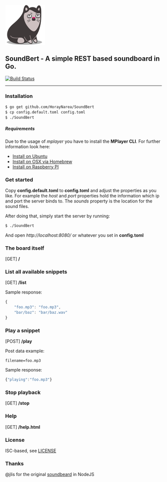 ![SoundBert logo](https://raw.githubusercontent.com/HorayNarea/SoundBert/master/static/logo.png)

## SoundBert - A simple REST based soundboard in Go.
[![Build Status](https://travis-ci.org/HorayNarea/SoundBert.svg?branch=master)](https://travis-ci.org/HorayNarea/SoundBert)

----

### Installation
```sh
$ go get github.com/HorayNarea/SoundBert
$ cp config.default.toml config.toml
$ ./SoundBert
```

##### Requirements
Due to the usage of *mplayer* you have to install the **MPlayer CLI**. For further information look here:

* [Install on Ubuntu](http://www.debianadmin.com/install-mplayer-ubuntu.html)
* [Install on OSX via Homebrew](https://github.com/donmelton/MPlayerShell)
* [Install on Raspberry PI](https://rasspberrypi.wordpress.com/2012/09/02/audio-and-video-playback-on-raspberry-pi/)

### Get started
Copy **config.default.toml** to **config.toml** and adjust the properties as you like.
For example the *host* and *port* properties hold the information which ip and port the server binds to. The *sounds* property is the location for the sound files.

After doing that, simply start the server by running:
```sh
$ ./SoundBert
```

And open *http://localhost:8080/* or whatever you set in **config.toml**


### The board itself
[GET]  **/**

### List all available snippets
[GET]  **/list**

Sample response:
```javascript
{
    "foo.mp3": "foo.mp3",
    "bar/baz": "bar/baz.wav"
}
```

### Play a snippet
[POST] **/play**

Post data example:
```
filename=foo.mp3
```

Sample response:
```javascript
{"playing":"foo.mp3"}
```

### Stop playback
[GET] **/stop**

### Help
[GET]  **/help.html**

### License
ISC-based, see [LICENSE](LICENSE)

### Thanks
@jlis for the original [soundbeard](https://github.com/jlis/soundbeard) in NodeJS
